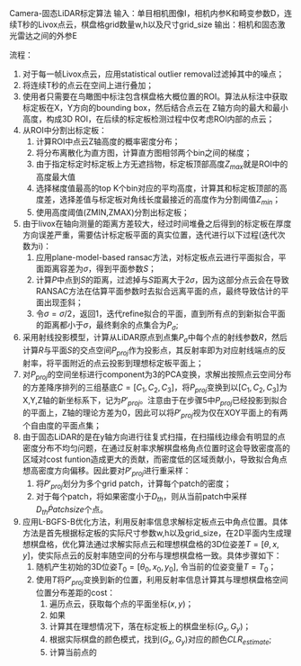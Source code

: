 Camera-固态LiDAR标定算法
输入：单目相机图像I，相机内参K和畸变参数D，连续T秒的Livox点云，棋盘格grid数量w,h以及尺寸grid_size
输出：相机和固态激光雷达之间的外参E

流程：
1. 对于每一帧Livox点云，应用statistical outlier removal过滤掉其中的噪点；
2. 将连续T秒的点云在空间上进行叠加；
3. 使用者只需要在鸟瞰图中标注包含棋盘格大概位置的ROI。算法从标注中获取标定板在X，Y方向的bounding box，然后结合点云在
Z轴方向的最大和最小高度，构成3D ROI，在后续的标定板检测过程中仅考虑ROI内部的点云；
4. 从ROI中分割出标定板：
	1. 计算ROI中点云Z轴高度的概率密度分布；
	2. 将分布离散化为直方图，计算直方图相邻两个bin之间的梯度；
	3. 由于指定标定时标定板上方无遮挡物，标定板顶部高度$Z_{max}$就是ROI中的高度最大值
	4. 选择梯度值最高的top K个bin对应的平均高度，计算其和标定板顶部的高度差，选择差值与标定板对角线长度最接近的高度作为分割阈值$Z_{min}$；
	5. 使用高度阈值(ZMIN,ZMAX)分割出标定板；
 5. 由于livox在轴向测量的距离方差较大，经过时间堆叠之后得到的标定板在厚度方向误差严重，需要估计标定板平面的真实位置，迭代进行以下过程(迭代次数为i)：
	 1. 应用plane-model-based ransac方法，对标定板点云进行平面拟合，平面距离容差为$\sigma$，得到平面参数$S$；
	 2. 计算$P$中点到$S$的距离，过滤掉与$S$距离大于$2\sigma$，因为这部分点云会在导致RANSAC方法在估算平面参数时去拟合远离平面的点，最终导致估计的平面出现歪斜；
	 3. 令$\sigma = \sigma / 2$，返回1，迭代refine拟合的平面，直到所有点的到新拟合平面的距离都小于$\sigma$，最终剩余的点集合为$P_{\sigma}$;
 6. 采用射线投影模型，计算从LiDAR原点到点集$P_{\sigma}$中每个点的射线参数$R$，然后计算$R$与平面$S$的交点空间$P_{proj}$作为投影点，其反射率即为对应射线端点的反射率，将平面附近的点云投影到理想标定板平面上；
 7. 对$P_{proj}$的空间坐标进行component为3的PCA变换，求解出按照点云空间分布的方差降序排列的三组基底$C = [C_1,C_2,C_3]$，将$P_{proj}$变换到以$[C_1,C_2,C_3]$为X,Y,Z轴的新坐标系下，记为$P'_{proj}$。注意由于在步骤5中$P_{proj}$已经投影到拟合的平面上，Z轴的理论方差为0，因此可以将$P'_{proj}$视为仅在XOY平面上的有两个自由度的平面点集；
 8. 由于固态LiDAR的是在y轴方向进行往复式扫描，在扫描线边缘会有明显的点密度分布不均匀问题，在通过反射率求解棋盘格角点位置时这会导致密度高的区域对cost funtion造成更大的贡献，而密度低的区域贡献小，导致拟合角点想高密度方向偏移。因此要对$P'_{proj}$进行重采样：
	 1. 将$P'_{proj}$划分为多个grid patch，计算每个patch的密度；
	 2. 对于每个patch，将如果密度小于$D_{th}$，则从当前patch中采样$D_{th} \dot Patchsize$个点。
 9. 应用L-BGFS-B优化方法，利用反射率信息求解标定板点云中角点位置。具体方法是首先根据标定板的实际尺寸参数w,h以及grid_size，在2D平面内生成理想棋盘格，优化算法通过求解实际点云和理想棋盘格的3D位姿差$T=[\theta, x,y]$，使实际点云的反射率随空间的分布与理想棋盘格一致。具体步骤如下：
 	 1. 随机产生初始的3D位姿$T_0=[\theta_0, x_0,y_0]$, 令当前的位姿变量$T=T_0$；
 	 2. 使用$T$将$P'_{proj}$变换到新的位置，利用反射率信息计算其与理想棋盘格空间位置分布差距的cost：
	 	 1. 遍历点云，获取每个点的平面坐标$(x,y)$；
	 	 2. 如果
	 	 2. 计算其在理想情况下，落在标定板上的棋盘坐标$(G_x,G_y)$；
	 	 2. 根据实际棋盘的颜色模式，找到$(G_x,G_y)$对应的颜色$CLR_{estimate}$;
	 	 3. 计算当前点的